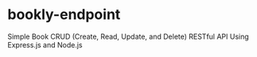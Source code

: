 # bookly-endpoint
Simple Book CRUD (Create, Read, Update, and Delete) RESTful API Using Express.js and Node.js

